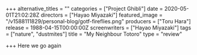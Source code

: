 +++
alternative_titles = ""
categories = ["Project Ghibli"]
date = 2020-05-01T21:02:28Z
directors = ["Hayao Miyazaki"]
featured_image = "/v1588111829/personal-blog/gotf-fireflies.png"
producers = ["Toru Hara"]
release = 1988-04-15T00:00:00Z
screenwriters = ["Hayao Miyazaki"]
tags = ["nature", "dustmites"]
title = "My Neighbour Totoro"
type = "review"

+++
Here we go again
